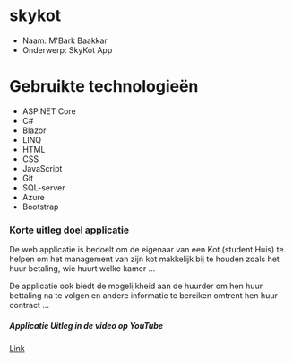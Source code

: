 # skykot
* Naam: M'Bark Baakkar
* Onderwerp: SkyKot App

# Gebruikte technologieën
<div>
    <ul>
        <li>ASP.NET Core</li>
        <li>C#</li>
        <li>Blazor</li>
        <li>LINQ</li>
        <li>HTML</li>
        <li>CSS</li>
        <li>JavaScript</li>
        <li>Git</li>
        <li>SQL-server</li>
        <li>Azure</li>
        <li>Bootstrap</li>
    </ul>
</div>
<h3>Korte uitleg doel applicatie</h3>
<div>
    <p>
        De web applicatie is bedoelt om de eigenaar van een Kot (student Huis) te helpen om het management van zijn kot makkelijk bij te houden zoals het huur betaling, wie huurt welke kamer ...
    </p>
    <p>
        De applicatie ook biedt de mogelijkheid aan de huurder om hen  huur bettaling na te volgen en andere informatie te bereiken omtrent hen huur contract ...
    </p>
    <p>
        <h5>Applicatie Uitleg in de video op YouTube</h5>
        <a href="https://www.youtube.com/watch?v=1UFCZMCe3kU">Link</a>
    </p>
</div>